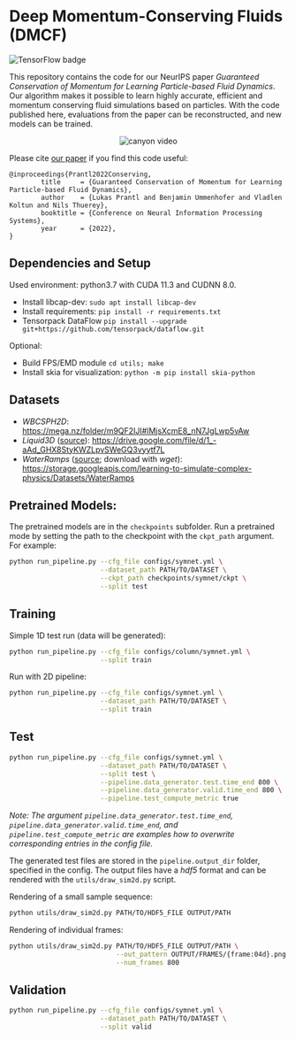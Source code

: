 # Deep Momentum-Conserving Fluids (DMCF)

![TensorFlow badge](https://img.shields.io/badge/TensorFlow-supported-brightgreen?style=flat&logo=tensorflow)

This repository contains the code for our NeurIPS paper *Guaranteed Conservation of Momentum for Learning Particle-based Fluid Dynamics*. Our algorithm makes it possible to learn highly accurate, efficient and momentum conserving fluid simulations based on particles.
With the code published here, evaluations from the paper can be reconstructed, and new models can be trained.

<p align="center"> <img src="canyon.gif" alt="canyon video"> </p>

Please cite [our paper](https://openreview.net/pdf?id=6niwHlzh10U) if you find this code useful:
```
@inproceedings{Prantl2022Conserving,
        title     = {Guaranteed Conservation of Momentum for Learning Particle-based Fluid Dynamics},
        author    = {Lukas Prantl and Benjamin Ummenhofer and Vladlen Koltun and Nils Thuerey},
        booktitle = {Conference on Neural Information Processing Systems},
        year      = {2022},
}
```

## Dependencies and Setup

Used environment: python3.7 with CUDA 11.3 and CUDNN 8.0.
- Install libcap-dev: ```sudo apt install libcap-dev```
- Install requirements: ```pip install -r requirements.txt```
- Tensorpack DataFlow ```pip install --upgrade git+https://github.com/tensorpack/dataflow.git```

Optional: 
- Build FPS/EMD module ```cd utils; make```
- Install skia for visualization: ```python -m pip install skia-python```

## Datasets

- *WBCSPH2D*: https://mega.nz/folder/m9QF2IJI#lMjsXcmE8_nN7JgLwp5vAw
- *Liquid3D* ([source](https://github.com/isl-org/DeepLagrangianFluids)): https://drive.google.com/file/d/1_-aAd_GHX8StyKWZLpvSWeGQ3vyytf7L
- *WaterRamps* ([source](https://github.com/deepmind/deepmind-research/tree/master/learning_to_simulate); download with *wget*): https://storage.googleapis.com/learning-to-simulate-complex-physics/Datasets/WaterRamps

## Pretrained Models:

The pretrained models are in the ```checkpoints``` subfolder.
Run a pretrained mode by setting the path to the checkpoint with the ```ckpt_path``` argument.
For example:
```bash
python run_pipeline.py --cfg_file configs/symnet.yml \
                       --dataset_path PATH/TO/DATASET \
                       --ckpt_path checkpoints/symnet/ckpt \
                       --split test
```

## Training

Simple 1D test run (data will be generated):
```bash
python run_pipeline.py --cfg_file configs/column/symnet.yml \
                       --split train
```

Run with 2D pipeline:
```bash
python run_pipeline.py --cfg_file configs/symnet.yml \
                       --dataset_path PATH/TO/DATASET \
                       --split train
```

## Test

```bash
python run_pipeline.py --cfg_file configs/symnet.yml \
                       --dataset_path PATH/TO/DATASET \
                       --split test \
                       --pipeline.data_generator.test.time_end 800 \
                       --pipeline.data_generator.valid.time_end 800 \
                       --pipeline.test_compute_metric true
```
*Note: The argument ```pipeline.data_generator.test.time_end```, ```pipeline.data_generator.valid.time_end```, and ```pipeline.test_compute_metric``` are examples how to overwrite corresponding entries in the config file.*

The generated test files are stored in the ```pipeline.output_dir``` folder, specified in the config. The output files have a *hdf5* format and can be rendered with the ```utils/draw_sim2d.py``` script.

Rendering of a small sample sequence:
```bash
python utils/draw_sim2d.py PATH/TO/HDF5_FILE OUTPUT/PATH
```

Rendering of individual frames:
```bash
python utils/draw_sim2d.py PATH/TO/HDF5_FILE OUTPUT/PATH \
                           --out_pattern OUTPUT/FRAMES/{frame:04d}.png \
                           --num_frames 800
```

## Validation

```bash
python run_pipeline.py --cfg_file configs/symnet.yml \
                       --dataset_path PATH/TO/DATASET \
                       --split valid
```
